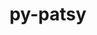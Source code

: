 ---
title: "py-patsy"
layout: cache
categories: [package, develop]
meta: {"compilers": ["gcc@=11.4.0", "oneapi@=2024.2.1"], "num_specs": 14, "num_specs_by_stack": {"e4s": 7, "e4s-oneapi": 7, "root": 14}, "oss": ["ubuntu22.04"], "platforms": ["linux"], "stacks": ["e4s", "e4s-oneapi", "root"], "targets": ["x86_64_v3"], "versions": ["0.5.4"]}
spec_details: [{"compiler": "oneapi@=2024.2.1", "hash": "2cbrkpo4vbc3vpyvacybsssjbqgtk7wf", "os": "ubuntu22.04", "platform": "linux", "size": "-", "stacks": ["e4s-oneapi", "root"], "target": "x86_64_v3", "variants": ["build_system=python_pip", "~splines"], "versions": ["0.5.4"]}, {"compiler": "gcc@=11.4.0", "hash": "2qnsu7nwe7iijjjzcya4e3npcloz4hgk", "os": "ubuntu22.04", "platform": "linux", "size": "-", "stacks": ["e4s", "root"], "target": "x86_64_v3", "variants": ["build_system=python_pip", "~splines"], "versions": ["0.5.4"]}, {"compiler": "oneapi@=2024.2.1", "hash": "7sqwvvg7nyl2gftsx2bsohbeorrzojre", "os": "ubuntu22.04", "platform": "linux", "size": "-", "stacks": ["e4s-oneapi", "root"], "target": "x86_64_v3", "variants": ["build_system=python_pip", "~splines"], "versions": ["0.5.4"]}, {"compiler": "oneapi@=2024.2.1", "hash": "avwyqsrhc4em4ywq7gnh7xeggskw5yto", "os": "ubuntu22.04", "platform": "linux", "size": "-", "stacks": ["e4s-oneapi", "root"], "target": "x86_64_v3", "variants": ["build_system=python_pip", "~splines"], "versions": ["0.5.4"]}, {"compiler": "oneapi@=2024.2.1", "hash": "b6pbaut2c3f2c7q2cns5ffzmfs566keo", "os": "ubuntu22.04", "platform": "linux", "size": "-", "stacks": ["e4s-oneapi", "root"], "target": "x86_64_v3", "variants": ["build_system=python_pip", "~splines"], "versions": ["0.5.4"]}, {"compiler": "gcc@=11.4.0", "hash": "bad5vlm5twsp3cpwkoxzsibidkotqvsd", "os": "ubuntu22.04", "platform": "linux", "size": "-", "stacks": ["e4s", "root"], "target": "x86_64_v3", "variants": ["build_system=python_pip", "~splines"], "versions": ["0.5.4"]}, {"compiler": "gcc@=11.4.0", "hash": "c33to4utd24hyujy55ffhhzum6fxbnrd", "os": "ubuntu22.04", "platform": "linux", "size": "-", "stacks": ["e4s", "root"], "target": "x86_64_v3", "variants": ["build_system=python_pip", "~splines"], "versions": ["0.5.4"]}, {"compiler": "gcc@=11.4.0", "hash": "dbf2mo5qjingcklfwboa3vcy225klcuu", "os": "ubuntu22.04", "platform": "linux", "size": "-", "stacks": ["e4s", "root"], "target": "x86_64_v3", "variants": ["build_system=python_pip", "~splines"], "versions": ["0.5.4"]}, {"compiler": "gcc@=11.4.0", "hash": "l5bry2fxcdaymgquiycxxczunabjc4e5", "os": "ubuntu22.04", "platform": "linux", "size": "-", "stacks": ["e4s", "root"], "target": "x86_64_v3", "variants": ["build_system=python_pip", "~splines"], "versions": ["0.5.4"]}, {"compiler": "gcc@=11.4.0", "hash": "nvq6qvbekimusjcftzjdh36k5ninkxr5", "os": "ubuntu22.04", "platform": "linux", "size": "-", "stacks": ["e4s", "root"], "target": "x86_64_v3", "variants": ["build_system=python_pip", "~splines"], "versions": ["0.5.4"]}, {"compiler": "oneapi@=2024.2.1", "hash": "pfd32gocc2vaahfaio3jakkmgvmjx3qv", "os": "ubuntu22.04", "platform": "linux", "size": "-", "stacks": ["e4s-oneapi", "root"], "target": "x86_64_v3", "variants": ["build_system=python_pip", "~splines"], "versions": ["0.5.4"]}, {"compiler": "gcc@=11.4.0", "hash": "rootgi36dun4vwigdzxqp2zx7h6iesuw", "os": "ubuntu22.04", "platform": "linux", "size": "-", "stacks": ["e4s", "root"], "target": "x86_64_v3", "variants": ["build_system=python_pip", "~splines"], "versions": ["0.5.4"]}, {"compiler": "oneapi@=2024.2.1", "hash": "so5vlgxmxdgrxv3wylihg3y75yckko2e", "os": "ubuntu22.04", "platform": "linux", "size": "-", "stacks": ["e4s-oneapi", "root"], "target": "x86_64_v3", "variants": ["build_system=python_pip", "~splines"], "versions": ["0.5.4"]}, {"compiler": "oneapi@=2024.2.1", "hash": "zcmed3djjmotsxvfft2pb763v7qvnskz", "os": "ubuntu22.04", "platform": "linux", "size": "-", "stacks": ["e4s-oneapi", "root"], "target": "x86_64_v3", "variants": ["build_system=python_pip", "~splines"], "versions": ["0.5.4"]}]
---
